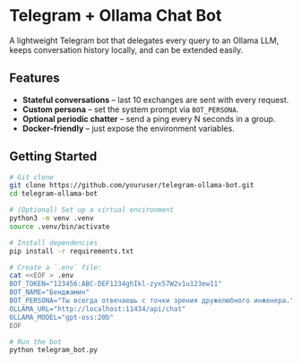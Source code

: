 # Telegram + Ollama Chat Bot

A lightweight Telegram bot that delegates every query to an Ollama LLM,
keeps conversation history locally, and can be extended easily.

## Features

- **Stateful conversations** – last 10 exchanges are sent with every request.
- **Custom persona** – set the system prompt via `BOT_PERSONA`.
- **Optional periodic chatter** – send a ping every N seconds in a group.
- **Docker‑friendly** – just expose the environment variables.

## Getting Started

```bash
# Git clone
git clone https://github.com/youruser/telegram-ollama-bot.git
cd telegram-ollama-bot

# (Optional) Set up a virtual environment
python3 -m venv .venv
source .venv/bin/activate

# Install dependencies
pip install -r requirements.txt

# Create a `.env` file:
cat <<EOF > .env
BOT_TOKEN="123456:ABC-DEF1234ghIkl-zyx57W2v1u123ew11"
BOT_NAME="Бенджамин"
BOT_PERSONA="Ты всегда отвечаешь с точки зрения дружелюбного инженера."
OLLAMA_URL="http://localhost:11434/api/chat"
OLLAMA_MODEL="gpt-oss:20b"
EOF

# Run the bot
python telegram_bot.py
